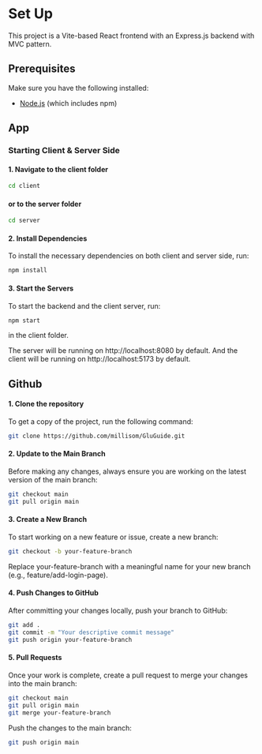 # Set Up

This project is a Vite-based React frontend with an Express.js backend with MVC pattern.

## Prerequisites

Make sure you have the following installed:
- [Node.js](https://nodejs.org/en/) (which includes npm)
## App
### Starting Client & Server Side
#### 1. Navigate to the client folder

```bash
cd client
```
#### or  to the server folder
```bash
cd server
```

#### 2. Install Dependencies
To install the necessary dependencies on both client and server side, run:
```bash
npm install
```
#### 3. Start the Servers
To start the backend and the client server, run:
```bash
npm start
```
in the client folder.

The server will be running on http://localhost:8080 by default.
And the client will be running on http://localhost:5173 by default.

## Github
#### 1. Clone the repository

To get a copy of the project, run the following command:

```bash
git clone https://github.com/millisom/GluGuide.git
```

#### 2.  Update to the Main Branch

Before making any changes, always ensure you are working on the latest version of the main branch:

```bash
git checkout main
git pull origin main
```

#### 3. Create a New Branch
To start working on a new feature or issue, create a new branch:

```bash
git checkout -b your-feature-branch
```
Replace your-feature-branch with a meaningful name for your new branch (e.g., feature/add-login-page).

#### 4. Push Changes to GitHub
After committing your changes locally, push your branch to GitHub:

```bash
git add .
git commit -m "Your descriptive commit message"
git push origin your-feature-branch
```
#### 5. Pull Requests
Once your work is complete, create a pull request to merge your changes into the main branch:
```bash
git checkout main
git pull origin main 
git merge your-feature-branch
```
Push the changes to the main branch:
```bash
git push origin main
```
